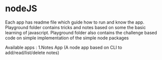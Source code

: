 # nodeJS

 Each app has readme file which guide how to run and know the app.
 Playground folder contains tricks and notes based on some the basic learning of javascript. 
 Playground folder also contains the challenge based code on simple implementation of the simple node
 packages 

Available apps : 
    1.Notes App (A node app based on CLI to add/read/list/delete notes)